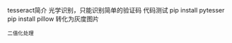 tesseract简介
    光学识别，只能识别简单的验证码
    代码测试
        pip install pytesser
        pip install pillow
    转化为灰度图片

    二值化处理

